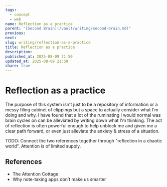 ```yaml
---
tags:
  - concept
  - web
name: Reflection as a practice
parent: "[Second Brain](/vault/writing/second-brain.md)"
previous:
next:
slug: writing/reflection-as-a-practice
title: Reflection as a practice
description:
published_at: 2025-08-09 21:50
updated_at: 2025-08-09 21:50
share: true
---
```


# Reflection as a practice

The purpose of this system isn't just to be a repository of information or a messy filing cabinet of clippings but a space to actually consider what I'm doing and why. I have found that a lot of the ruminating I would normal was brain cycles on can be alleviated by writing down what I'm thinking. The act of reflection is often powerful enough to help unblock me and given me a clear path forward, or even just alleviate the anxiety & stress of a situation.

TODO: Connect the two references together through "reflection in a chaotic world". Attention is of limited supply.

## References

- The Attention Cottage
- Why note-taking apps don’t make us smarter
